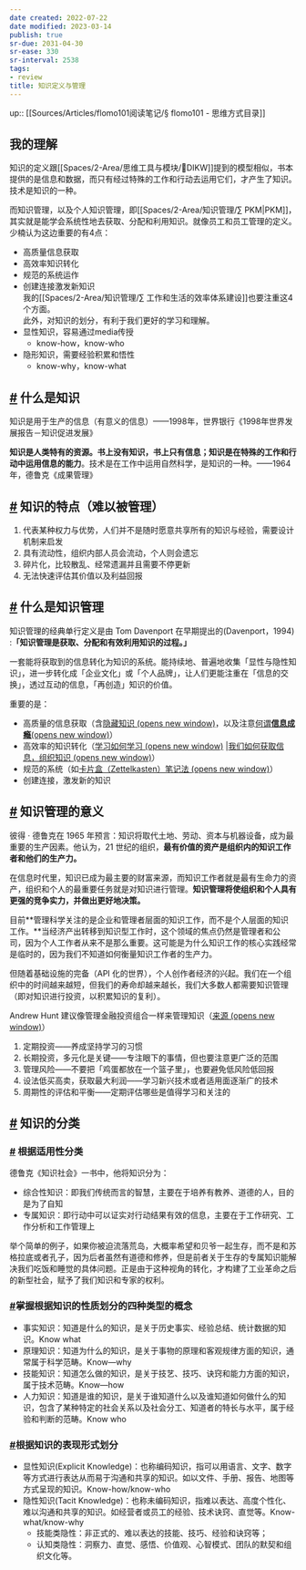 ```yaml
---
date created: 2022-07-22
date modified: 2023-03-14
publish: true
sr-due: 2031-04-30
sr-ease: 330
sr-interval: 2538
tags:
- review
title: 知识定义与管理
---
```

up:: [[Sources/Articles/flomo101阅读笔记/§ flomo101 - 思维方式目录]]

## 我的理解

知识的定义跟[[Spaces/2-Area/思维工具与模块/🔡DIKW]]提到的模型相似，书本提供的是信息和数据，而只有经过特殊的工作和行动去运用它们，才产生了知识。技术是知识的一种。

而知识管理，以及个人知识管理，即[[Spaces/2-Area/知识管理/∑ PKM\|PKM]]，其实就是能学会系统性地去获取、分配和利用知识。就像员工和员工管理的定义。少楠认为这边重要的有4点：

- 高质量信息获取
- 高效率知识转化
- 规范的系统运作
- 创建连接激发新知识  
我的[[Spaces/2-Area/知识管理/∑ 工作和生活的效率体系建设]]也要注重这4个方面。  
此外，对知识的划分，有利于我们更好的学习和理解。
- 显性知识，容易通过media传授
	- know-how，know-who
- 隐形知识，需要经验积累和悟性
	- know-why，know-what

## [#](https://help.flomoapp.com/thinking/knowledge.html#%E4%BB%80%E4%B9%88%E6%98%AF%E7%9F%A5%E8%AF%86) 什么是知识

知识是用于生产的信息（有意义的信息）——1998年，世界银行《1998年世界发展报告－知识促进发展》

**知识是人类特有的资源。书上没有知识，书上只有信息；知识是在特殊的工作和行动中运用信息的能力**。技术是在工作中运用自然科学，是知识的一种。——1964年，德鲁克《成果管理》

## [#](https://help.flomoapp.com/thinking/knowledge.html#%E7%9F%A5%E8%AF%86%E7%9A%84%E7%89%B9%E7%82%B9-%E9%9A%BE%E4%BB%A5%E8%A2%AB%E7%AE%A1%E7%90%86) 知识的特点（难以被管理）

1. 代表某种权力与优势，人们并不是随时愿意共享所有的知识与经验，需要设计机制来启发
2. 具有流动性，组织内部人员会流动，个人则会遗忘
3. 碎片化，比较散乱、经常遗漏并且需要不停更新
4. 无法快速评估其价值以及利益回报

## [#](https://help.flomoapp.com/thinking/knowledge.html#%E4%BB%80%E4%B9%88%E6%98%AF%E7%9F%A5%E8%AF%86%E7%AE%A1%E7%90%86) 什么是知识管理

知识管理的经典单行定义是由 Tom Davenport 在早期提出的(Davenport，1994) :**「知识管理是获取、分配和有效利用知识的过程。」**

一套能将获取到的信息转化为知识的系统。能持续地、普遍地收集「显性与隐性知识」，进一步转化成「企业文化」或「个人品牌」，让人们更能注重在「信息的交换」，透过互动的信息，「再创造」知识的价值。

重要的是：

- 高质量的信息获取（含[隐藏知识 (opens new window)](https://www.notion.so/9467320e167842349c0cfa9057133634)，以及注意[何谓**信息成瘾**(opens new window)](https://www.notion.so/0f2f1c4a7ba24ecf86eca0cefa6d5ed9)）
- 高效率的知识转化（[学习如何学习 (opens new window)](https://www.notion.so/4d92410d370849c1be0bde496b6d60bb) |[我们如何获取信息，组织知识 (opens new window)](https://www.notion.so/619b68d4a9184080a9429f24724e8c0a)）
- 规范的系统（如[卡片盒（Zettelkasten）笔记法 (opens new window)](https://www.notion.so/Zettelkasten-25627d7ce99344c487f4e42d861f9e0a)）
- 创建连接，激发新的知识

## [#](https://help.flomoapp.com/thinking/knowledge.html#%E7%9F%A5%E8%AF%86%E7%AE%A1%E7%90%86%E7%9A%84%E6%84%8F%E4%B9%89) 知识管理的意义

彼得 · 德鲁克在 1965 年预言：知识将取代土地、劳动、资本与机器设备，成为最重要的生产因素。他认为，21 世纪的组织，**最有价值的资产是组织内的知识工作者和他们的生产力。**

在信息时代里，知识已成为最主要的财富来源，而知识工作者就是最有生命力的资产，组织和个人的最重要任务就是对知识进行管理。**知识管理将使组织和个人具有更强的竞争实力，并做出更好地决策。**

目前**管理科学关注的是企业和管理者层面的知识工作，而不是个人层面的知识工作。**当经济产出转移到知识型工作时，这个领域的焦点仍然是管理者和公司，因为个人工作者从来不是那么重要。这可能是为什么知识工作的核心实践经常是临时的，因为我们不知道如何衡量知识工作者的生产力。

但随着基础设施的完备（API 化的世界），个人创作者经济的兴起。我们在一个组织中的时间越来越短，但我们的寿命却越来越长，我们大多数人都需要知识管理（即对知识进行投资，以积累知识的复利）。

Andrew Hunt 建议像管理金融投资组合一样来管理知识（[来源 (opens new window)](https://michaelion.net/posts/2020-02-10-pragmatic-programmer-notes/)）

1. 定期投资——养成坚持学习的习惯
2. 长期投资，多元化是关键——专注眼下的事情，但也要注意更广泛的范围
3. 管理风险——不要把「鸡蛋都放在一个篮子里」，也要避免低风险低回报
4. 设法低买高卖，获取最大利润——学习新兴技术或者适用面逐渐广的技术
5. 周期性的评估和平衡——定期评估哪些是值得学习和关注的

## [#](https://help.flomoapp.com/thinking/knowledge.html#%E7%9F%A5%E8%AF%86%E7%9A%84%E5%88%86%E7%B1%BB) 知识的分类

### [#](https://help.flomoapp.com/thinking/knowledge.html#%E6%A0%B9%E6%8D%AE%E9%80%82%E7%94%A8%E6%80%A7%E5%88%86%E7%B1%BB) 根据适用性分类

德鲁克《知识社会》一书中，他将知识分为：

- 综合性知识：即我们传统而言的智慧，主要在于培养有教养、道德的人，目的是为了自知
- 专属知识：即行动中可以证实对行动结果有效的信息，主要在于工作研究、工作分析和工作管理上

举个简单的例子，如果你被迫流落荒岛，大概率希望和贝爷一起生存，而不是和苏格拉底或者孔子，因为后者虽然有道德和修养，但是前者关于生存的专属知识能解决我们吃饭和睡觉的具体问题。正是由于这种视角的转化，才构建了工业革命之后的新型社会，赋予了我们知识和专家的权利。

### [#](https://help.flomoapp.com/thinking/knowledge.html#%E6%8E%8C%E6%8F%A1%E6%A0%B9%E6%8D%AE%E7%9F%A5%E8%AF%86%E7%9A%84%E6%80%A7%E8%B4%A8%E5%88%92%E5%88%86%E7%9A%84%E5%9B%9B%E7%A7%8D%E7%B1%BB%E5%9E%8B%E7%9A%84%E6%A6%82%E5%BF%B5)**掌握根据知识的性质划分的四种类型的概念**

- 事实知识：知道是什么的知识，是关于历史事实、经验总结、统计数据的知识。Know what
- 原理知识：知道为什么的知识，是关于事物的原理和客观规律方面的知识，通常属于科学范畴。Know—why
- 技能知识：知道怎么做的知识，是关于技艺、技巧、诀窍和能力方面的知识，属于技术范畴。Know—how
- 人力知识：知道是谁的知识，是关于谁知道什么以及谁知道如何做什么的知识，包含了某种特定的社会关系以及社会分工、知道者的特长与水平，属于经验和判断的范畴。Know who

### [#](https://help.flomoapp.com/thinking/knowledge.html#%E6%A0%B9%E6%8D%AE%E7%9F%A5%E8%AF%86%E7%9A%84%E8%A1%A8%E7%8E%B0%E5%BD%A2%E5%BC%8F%E5%88%92%E5%88%86)**根据知识的表现形式划分**

- 显性知识(Explicit Knowledge)：也称编码知识，指可以用语言、文字、数字等方式进行表达从而易于沟通和共享的知识。如以文件、手册、报告、地图等方式呈现的知识。Know-how/know-who
- 隐性知识(Tacit Knowledge)：也称未编码知识，指难以表达、高度个性化、难以沟通和共享的知识。如经营者或员工的经验、技术诀窍、直觉等。Know-what/know-why
	- 技能类隐性：非正式的、难以表达的技能、技巧、经验和诀窍等；
	- 认知类隐性：洞察力、直觉、感悟、价值观、心智模式、团队的默契和组织文化等。
